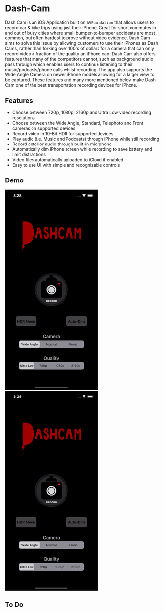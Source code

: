 # Dash-Cam

Dash Cam is an iOS Application built on `AVFoundation` that allows users to record car & bike trips using just their iPhone. Great for short commutes in and out of busy cities where small bumper-to-bumper accidents are most common, but often hardest to prove without video evidence. Dash Cam aims to solve this issue by allowing customers to use their iPhones as Dash Cams, rather than forking over 100's of dollars for a camera that can only record video a fraction of the quality an iPhone can. Dash Cam also offers features that many of the competitors cannot, such as background audio pass through which enables users to continue listening to their music/podcasts/phone calls whilst recording. The app also supports the Wide Angle Camera on newer iPhone models allowing for a larger view to be captured. These features and many more mentioned below make Dash Cam one of the best transportation recording devices for iPhone.

## Features

- Choose between 720p, 1080p, 2160p and Ultra Low video recording resolutions
- Choose between the Wide Angle, Standard, Telephoto and Front cameras on supported devices
- Record video in 10-Bit HDR for supported devices
- Play audio (i.e. Music and Podcasts) through iPhone while still recording
- Record exterior audio through built-in micrphone
- Automatically dim iPhone screen while recording to save battery and limit distractions
- Video files automatically uploaded to iCloud if enabled
- Easy to use UI with simple and recognizable controls

## Demo

![demo-vid](resources/dashCamWelcomePageDemo.gif)![demo-vid](resources/dashCamWelcomePageDemo.gif)

## To Do
